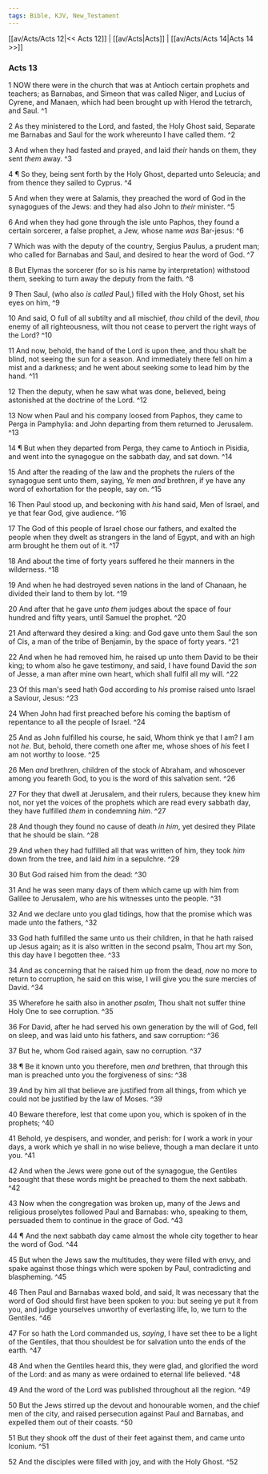 ```yaml
---
tags: Bible, KJV, New_Testament
---
```


[[av/Acts/Acts 12|<< Acts 12]] | [[av/Acts|Acts]] | [[av/Acts/Acts 14|Acts 14 >>]]

### Acts 13

1 NOW there were in the church that was at Antioch certain prophets and teachers; as Barnabas, and Simeon that was called Niger, and Lucius of Cyrene, and Manaen, which had been brought up with Herod the tetrarch, and Saul. ^1

2 As they ministered to the Lord, and fasted, the Holy Ghost said, Separate me Barnabas and Saul for the work whereunto I have called them. ^2

3 And when they had fasted and prayed, and laid _their_ hands on them, they sent _them_ away. ^3

4 ¶ So they, being sent forth by the Holy Ghost, departed unto Seleucia; and from thence they sailed to Cyprus. ^4

5 And when they were at Salamis, they preached the word of God in the synagogues of the Jews: and they had also John to _their_ minister. ^5

6 And when they had gone through the isle unto Paphos, they found a certain sorcerer, a false prophet, a Jew, whose name _was_ Bar-jesus: ^6

7 Which was with the deputy of the country, Sergius Paulus, a prudent man; who called for Barnabas and Saul, and desired to hear the word of God. ^7

8 But Elymas the sorcerer (for so is his name by interpretation) withstood them, seeking to turn away the deputy from the faith. ^8

9 Then Saul, (who also _is_ _called_ Paul,) filled with the Holy Ghost, set his eyes on him, ^9

10 And said, O full of all subtilty and all mischief, _thou_ child of the devil, _thou_ enemy of all righteousness, wilt thou not cease to pervert the right ways of the Lord? ^10

11 And now, behold, the hand of the Lord _is_ upon thee, and thou shalt be blind, not seeing the sun for a season. And immediately there fell on him a mist and a darkness; and he went about seeking some to lead him by the hand. ^11

12 Then the deputy, when he saw what was done, believed, being astonished at the doctrine of the Lord. ^12

13 Now when Paul and his company loosed from Paphos, they came to Perga in Pamphylia: and John departing from them returned to Jerusalem. ^13

14 ¶ But when they departed from Perga, they came to Antioch in Pisidia, and went into the synagogue on the sabbath day, and sat down. ^14

15 And after the reading of the law and the prophets the rulers of the synagogue sent unto them, saying, _Ye_ men _and_ brethren, if ye have any word of exhortation for the people, say on. ^15

16 Then Paul stood up, and beckoning with _his_ hand said, Men of Israel, and ye that fear God, give audience. ^16

17 The God of this people of Israel chose our fathers, and exalted the people when they dwelt as strangers in the land of Egypt, and with an high arm brought he them out of it. ^17

18 And about the time of forty years suffered he their manners in the wilderness. ^18

19 And when he had destroyed seven nations in the land of Chanaan, he divided their land to them by lot. ^19

20 And after that he gave _unto_ _them_ judges about the space of four hundred and fifty years, until Samuel the prophet. ^20

21 And afterward they desired a king: and God gave unto them Saul the son of Cis, a man of the tribe of Benjamin, by the space of forty years. ^21

22 And when he had removed him, he raised up unto them David to be their king; to whom also he gave testimony, and said, I have found David the _son_ of Jesse, a man after mine own heart, which shall fulfil all my will. ^22

23 Of this man's seed hath God according to _his_ promise raised unto Israel a Saviour, Jesus: ^23

24 When John had first preached before his coming the baptism of repentance to all the people of Israel. ^24

25 And as John fulfilled his course, he said, Whom think ye that I am? I am not _he_. But, behold, there cometh one after me, whose shoes of _his_ feet I am not worthy to loose. ^25

26 Men _and_ brethren, children of the stock of Abraham, and whosoever among you feareth God, to you is the word of this salvation sent. ^26

27 For they that dwell at Jerusalem, and their rulers, because they knew him not, nor yet the voices of the prophets which are read every sabbath day, they have fulfilled _them_ in condemning _him_. ^27

28 And though they found no cause of death _in_ _him_, yet desired they Pilate that he should be slain. ^28

29 And when they had fulfilled all that was written of him, they took _him_ down from the tree, and laid _him_ in a sepulchre. ^29

30 But God raised him from the dead: ^30

31 And he was seen many days of them which came up with him from Galilee to Jerusalem, who are his witnesses unto the people. ^31

32 And we declare unto you glad tidings, how that the promise which was made unto the fathers, ^32

33 God hath fulfilled the same unto us their children, in that he hath raised up Jesus again; as it is also written in the second psalm, Thou art my Son, this day have I begotten thee. ^33

34 And as concerning that he raised him up from the dead, _now_ no more to return to corruption, he said on this wise, I will give you the sure mercies of David. ^34

35 Wherefore he saith also in another _psalm_, Thou shalt not suffer thine Holy One to see corruption. ^35

36 For David, after he had served his own generation by the will of God, fell on sleep, and was laid unto his fathers, and saw corruption: ^36

37 But he, whom God raised again, saw no corruption. ^37

38 ¶ Be it known unto you therefore, men _and_ brethren, that through this man is preached unto you the forgiveness of sins: ^38

39 And by him all that believe are justified from all things, from which ye could not be justified by the law of Moses. ^39

40 Beware therefore, lest that come upon you, which is spoken of in the prophets; ^40

41 Behold, ye despisers, and wonder, and perish: for I work a work in your days, a work which ye shall in no wise believe, though a man declare it unto you. ^41

42 And when the Jews were gone out of the synagogue, the Gentiles besought that these words might be preached to them the next sabbath. ^42

43 Now when the congregation was broken up, many of the Jews and religious proselytes followed Paul and Barnabas: who, speaking to them, persuaded them to continue in the grace of God. ^43

44 ¶ And the next sabbath day came almost the whole city together to hear the word of God. ^44

45 But when the Jews saw the multitudes, they were filled with envy, and spake against those things which were spoken by Paul, contradicting and blaspheming. ^45

46 Then Paul and Barnabas waxed bold, and said, It was necessary that the word of God should first have been spoken to you: but seeing ye put it from you, and judge yourselves unworthy of everlasting life, lo, we turn to the Gentiles. ^46

47 For so hath the Lord commanded us, _saying_, I have set thee to be a light of the Gentiles, that thou shouldest be for salvation unto the ends of the earth. ^47

48 And when the Gentiles heard this, they were glad, and glorified the word of the Lord: and as many as were ordained to eternal life believed. ^48

49 And the word of the Lord was published throughout all the region. ^49

50 But the Jews stirred up the devout and honourable women, and the chief men of the city, and raised persecution against Paul and Barnabas, and expelled them out of their coasts. ^50

51 But they shook off the dust of their feet against them, and came unto Iconium. ^51

52 And the disciples were filled with joy, and with the Holy Ghost. ^52
